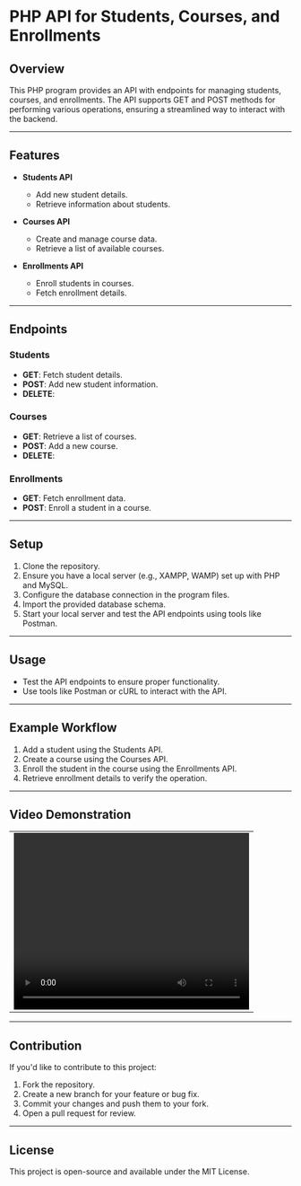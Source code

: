 # PHP API for Students, Courses, and Enrollments

## Overview
This PHP program provides an API with endpoints for managing students, courses, and enrollments. The API supports GET and POST methods for performing various operations, ensuring a streamlined way to interact with the backend.

---

## Features
- **Students API**
  - Add new student details.
  - Retrieve information about students.

- **Courses API**
  - Create and manage course data.
  - Retrieve a list of available courses.

- **Enrollments API**
  - Enroll students in courses.
  - Fetch enrollment details.

---

## Endpoints
### Students
- **GET**: Fetch student details.
- **POST**: Add new student information.
-  **DELETE**: 

### Courses
- **GET**: Retrieve a list of courses.
- **POST**: Add a new course.
 - **DELETE**: 

### Enrollments
- **GET**: Fetch enrollment data.
- **POST**: Enroll a student in a course.

---

## Setup
1. Clone the repository.
2. Ensure you have a local server (e.g., XAMPP, WAMP) set up with PHP and MySQL.
3. Configure the database connection in the program files.
4. Import the provided database schema.
5. Start your local server and test the API endpoints using tools like Postman.

---

## Usage
- Test the API endpoints to ensure proper functionality.
- Use tools like Postman or cURL to interact with the API.

---

## Example Workflow
1. Add a student using the Students API.
2. Create a course using the Courses API.
3. Enroll the student in the course using the Enrollments API.
4. Retrieve enrollment details to verify the operation.

---

## Video Demonstration

<table align="center">



<tr>
        <td><video src="https://github.com/user-attachments/assets/e3733abc-d07c-4054-a474-556eb18e4111" width="420" height="315"></video>
      </tr>
</table> 

---

## Contribution
If you'd like to contribute to this project:
1. Fork the repository.
2. Create a new branch for your feature or bug fix.
3. Commit your changes and push them to your fork.
4. Open a pull request for review.

---

## License
This project is open-source and available under the MIT License.
